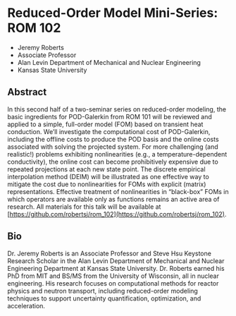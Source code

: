 # Reduced-Order Model Mini-Series: ROM 102

 - Jeremy Roberts
 - Associate Professor
 - Alan Levin Department of Mechanical and Nuclear Engineering
 - Kansas State University


## Abstract

In this second half of a two-seminar series on reduced-order modeling, the basic ingredients for POD-Galerkin from ROM 101 will be reviewed and applied to a simple, full-order model (FOM) based on transient heat conduction.  We’ll investigate the computational cost of POD-Galerkin, including the offline costs to produce the POD basis and the online costs associated with solving the projected system.  For more challenging (and realistic!) problems exhibiting nonlinearities (e.g., a temperature-dependent conductivity),  the online cost can become prohibitively expensive due to repeated projections at each new state point.  The discrete empirical interpolation method (DEIM) will be illustrated as one effective way to mitigate the cost due to nonlinearities for FOMs with explicit (matrix) representations.  Effective treatment of nonlinearities in “black-box” FOMs in which operators are available only as functions remains an active area of research.  All materials for this talk will be available at [https://github.com/robertsj/rom_102](https://github.com/robertsj/rom_102).

## Bio

Dr. Jeremy Roberts is an Associate Professor and Steve Hsu Keystone Research Scholar in the Alan Levin Department of Mechanical and
Nuclear Engineering Department at Kansas State University. Dr. Roberts earned his PhD from MIT and BS/MS from the University of Wisconsin, all in nuclear engineering.  His research focuses on computational methods for reactor physics and neutron transport, including reduced-order modeling techniques to support uncertainty quantification, optimization, and acceleration.



